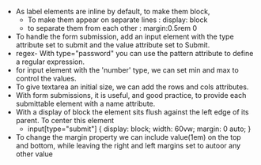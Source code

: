 - As label elements are inline by default, to make them block, 
    - To make them appear on separate lines : display: block
    - to separate them from each other : margin:0.5rem 0
- To handle the form submission, add an input element with the type attribute set to submit and the value attribute set to Submit.
- regex- With type="password" you can use the pattern attribute to define a regular expression.
- for input element with the 'number' type, we can set min and max to control the values.
-  To give textarea an initial size, we can add the rows and cols attributes.
- With form submissions, it is useful, and good practice, to provide each submittable element with a name attribute.
- With a display of block the element sits flush against the left edge of its parent. To center this element
    - input[type="submit"] {
        display: block;
        width: 60vw;
        margin: 0 auto;
    }
- To change the margin property we can include value(1em) on the top and bottom, while leaving the right and left margins set to autoor any other value
